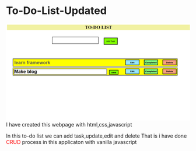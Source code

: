 # To-Do-List-Updated
<img src="image to-do.png">
I have created this webpage with html,css,javascript

In this to-do list we can add task,update,edit and delete
That is i have done <span style="color:red"> CRUD</span> process in this applicaton with vanilla javascript
